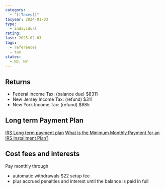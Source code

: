 ```yaml
---
category:
  - "[[Taxes]]"
taxyear: 2024-01-03
type:
  - individual
rating: 
last: 2025-02-03
tags:
  - references
  - tax
states:
  - NJ, NY
---
```

## Returns
- Federal Income Tax: (balance due) $8311
- New Jersey Income Tax: (refund) $311
- New York Income Tax: (refund) $885
## Long term Payment Plan

[IRS Long term payment plan](https://www.irs.gov/payments/online-payment-agreement-application)
[What is the Minimum Monthly Payment for an IRS Installment Plan?](https://turbotax.intuit.com/tax-tips/tax-payments/what-is-the-minimum-monthly-payment-for-an-irs-installment-plan/L7UVpeNIZ)

## Cost fees and interests
Pay monthly through 
- automatic withdrawals $22 setup fee
- plus accrued penalties and interest until the balance is paid in full